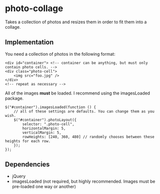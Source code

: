# photo-collage
Takes a collection of photos and resizes them in order to fit them into a collage.

## Implementation
You need a collection of photos in the following format:

	<div id="container"> <!-- container can be anything, but must only contain photo cells. -->
	<div class="photo-cell">
		<img src="foo.jpg" />
	</div>
	<!-- repeat as necessary -->

All of the images **must** be loaded. I recommend using the imagesLoaded package.

	$("#container").imagesLoaded(function () {
		// all of these settings are defaults. You can change them as you wish.
		$("#container").photoLayout({
			selector: ".photo-cell",
			horizontalMargin: 5,
			verticalMargin: 5,
			rowHeights: [240, 360, 480] // randomly chooses between these heights for each row.
		});
	});

## Dependencies
- jQuery
- imagesLoaded (not required, but highly recommended. Images must be pre-loaded one way or another)
